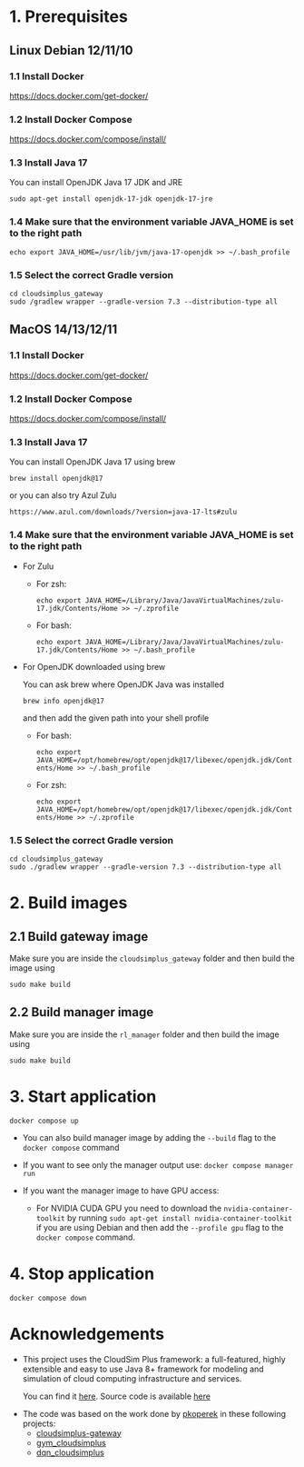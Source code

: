 # 1. Prerequisites

## Linux Debian 12/11/10
### 1.1 Install Docker
https://docs.docker.com/get-docker/

### 1.2 Install Docker Compose
https://docs.docker.com/compose/install/

### 1.3 Install Java 17 

You can install OpenJDK Java 17 JDK and JRE

`sudo apt-get install openjdk-17-jdk openjdk-17-jre`

### 1.4 Make sure that the environment variable JAVA_HOME is set to the right path

`echo export JAVA_HOME=/usr/lib/jvm/java-17-openjdk >> ~/.bash_profile`

### 1.5 Select the correct Gradle version
```
cd cloudsimplus_gateway
sudo /gradlew wrapper --gradle-version 7.3 --distribution-type all
```

## MacOS 14/13/12/11
### 1.1 Install Docker
https://docs.docker.com/get-docker/

### 1.2 Install Docker Compose
https://docs.docker.com/compose/install/

### 1.3 Install Java 17
You can install OpenJDK Java 17 using brew

`brew install openjdk@17`

or you can also try Azul Zulu

`https://www.azul.com/downloads/?version=java-17-lts#zulu`

### 1.4 Make sure that the environment variable JAVA_HOME is set to the right path
- For Zulu
  - For zsh:

    `echo export JAVA_HOME=/Library/Java/JavaVirtualMachines/zulu-17.jdk/Contents/Home >> ~/.zprofile`

  - For bash:
  
    `echo export JAVA_HOME=/Library/Java/JavaVirtualMachines/zulu-17.jdk/Contents/Home >> ~/.bash_profile`

- For OpenJDK downloaded using brew

  You can ask brew where OpenJDK Java was installed

  `brew info openjdk@17`

  and then add the given path into your shell profile
   
  - For bash:
    
    `echo export JAVA_HOME=/opt/homebrew/opt/openjdk@17/libexec/openjdk.jdk/Contents/Home >> ~/.bash_profile`

  - For zsh:
 
     `echo export JAVA_HOME=/opt/homebrew/opt/openjdk@17/libexec/openjdk.jdk/Contents/Home >> ~/.zprofile`

### 1.5 Select the correct Gradle version
```
cd cloudsimplus_gateway
sudo ./gradlew wrapper --gradle-version 7.3 --distribution-type all
```

# 2. Build images

## 2.1 Build gateway image
Make sure you are inside the `cloudsimplus_gateway` folder and then build the image using

`sudo make build`

## 2.2 Build manager image
Make sure you are inside the `rl_manager` folder and then build the image using

`sudo make build`

# 3. Start application
`docker compose up`

- You can also build manager image by adding the `--build` flag to the `docker compose` command

- If you want to see only the manager output use:
  `docker compose manager run`

- If you want the manager image to have GPU access:
  - For NVIDIA CUDA GPU you need to download the `nvidia-container-toolkit` by running `sudo apt-get install nvidia-container-toolkit` if you are using Debian and then add the `--profile gpu` flag to the `docker compose` command.

# 4. Stop application
`docker compose down`

# Acknowledgements

* This project uses the CloudSim Plus framework: a full-featured, highly extensible and easy to use Java 8+ framework for
modeling and simulation of cloud computing infrastructure and services.

  You can find it [here](http://cloudsimplus.org/). Source code is available [here](https://github.com/manoelcampos/cloudsim-plus)

- The code was based on the work done by [pkoperek](https://github.com/pkoperek) in these following projects:
  - [cloudsimplus-gateway](https://github.com/pkoperek/cloudsimplus-gateway)
  - [gym_cloudsimplus](https://github.com/pkoperek/gym_cloudsimplus)
  - [dqn_cloudsimplus](https://github.com/pkoperek/dqn_cloudsimplus)

